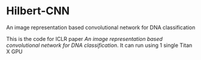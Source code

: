 # Hilbert-CNN
An image representation based convolutional network for DNA classification

This is the code for ICLR paper *An image representation based convolutional network for DNA classification*. It can run using 1 single Titan X GPU
